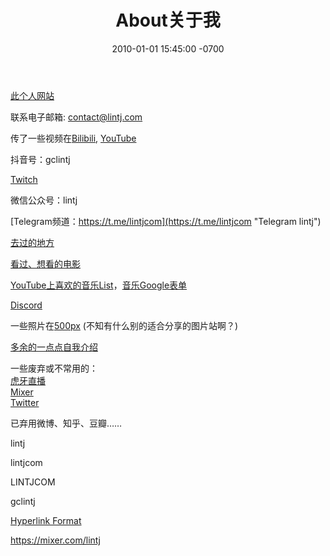 ﻿---
layout: post
title:  "About关于我"
date:   2010-01-01 15:45:00 -0700
categories: personal
---
  
[此个人网站](http://www.lintj.com/ "lintj.com")  
  
联系电子邮箱: contact@lintj.com  
  
传了一些视频在[Bilibili](https://space.bilibili.com/2781398/ "Videos"), [YouTube](https://www.youtube.com/channel/UCeUkaHI475LsrGAjT0tGkow "YT Videos")   
  
抖音号：gclintj  
    

  
[Twitch](https://www.twitch.tv/gclintj "Twitch")  
  
微信公众号：lintj  
  
[Telegram频道：https://t.me/lintjcom](https://t.me/lintjcom "Telegram lintj")  
  
[去过的地方](https://goo.gl/CWa4cs "Places")  
  
[看过、想看的电影](http://www.lintj.com/reviews/2019/12/01/Movies.html "Movies")  
  
[YouTube上喜欢的音乐List](https://www.youtube.com/playlist?list=PLZZ3GNd8F1ATt0pdGE3CbayiJGoJEZj9u "Music YouTube")，[音乐Google表单](https://docs.google.com/spreadsheets/d/1GONFCd8FIyMa0yg0LQzmQsRUZk_KrZ7D73nE_sFLpB0/edit?usp=sharing "Music Excel")  
  

  
[Discord](https://discord.gg/d6XaQyq "Discord")  
  
一些照片在[500px](https://500px.com/gclintj "500px") (不知有什么别的适合分享的图片站啊？)  
  
[多余的一点点自我介绍](http://www.lintj.com/personal/2019/02/12/ZiLi.html "Extra")  
  
一些废弃或不常用的：  
[虎牙直播](https://www.huya.com/lintj "HuYaZhiBo")  
[Mixer](https://mixer.com/lintj "Mixer")  
[Twitter](https://twitter.com/lintianjiao "Twitter")  
  
已弃用微博、知乎、豆瓣……
  
lintj  
   
lintjcom  
  
LINTJCOM  
  
gclintj  
  
[Hyperlink Format](https://www.lintj.com "format lintj.com")    
  
https://mixer.com/lintj
